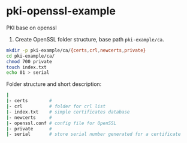 # pki-openssl-example
PKI base on openssl

1. Create OpenSSL folder structure, base path `pki-example/ca`.

```bash
mkdir -p pki-example/ca/{certs,crl,newcerts,private}
cd pki-example/ca/
chmod 700 private
touch index.txt
echo 01 > serial
```

Folder structure and short description:

```bash
|
|- certs        #
|- crl          # folder for crl list
|- index.txt    # simple certificates database
|- newcerts     #
|- openssl.conf # config file for OpenSSL
|- private      #
|- serial       # store serial number generated for a certificate
```
